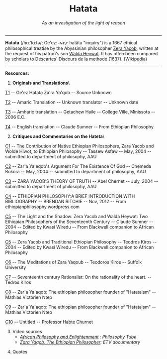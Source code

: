 <center>
<h1> Hatata </h1>
<h6> <i>As an investigation of the light of reason</i> </h6>
</center>
<hr>

<b>Hatata</b> (/hɑːˈtɑːtə/; Ge'ez: ሓተታ ḥatäta "inquiry") is a 1667 ethical philosophical treatise by the Abyssinian philosopher 
[Zera Yacob][x1],
written at the request of his patron's son
[Walda Heywat][x2]. 
It has often been compared by scholars to Descartes' Discours de la methode (1637). ([Wikipedia][x3])

[x1]: https://en.wikipedia.org/wiki/Zera_Yacob_(philosopher)
[x2]: https://en.wikipedia.org/wiki/Walda_Heywat
[x3]: https://en.wikipedia.org/wiki/Hatata
---

<b>Resources:</b>

1. **Originals and Translations**\

[T1]
-- Ge'ez Hatata Za'ra Ya'qob
-- Source Unknown

[T2]
-- Amaric Translation
-- Unknown translator
-- Unknown date

[T3]
-- Amharic translation
-- Getachew Haile
-- College Ville, Minissota
-- 2006 E.C.

[T4]
-- English translation
-- Claude Sumner
-- From Ethiopian Philosophy

[T1]: https://github.com/avendesta/Hatata/blob/master/OriginalsAndTranslations/a%20-%20hateta-ze-zera-yaqob.pdf
[T2]: https://github.com/avendesta/Hatata/blob/master/OriginalsAndTranslations/b%20-%20hateta-zara-yaqob-amharic.pdf
[T3]: https://github.com/avendesta/Hatata/blob/master/OriginalsAndTranslations/c%20-%20hateta.pdf
[T4]: https://github.com/avendesta/Hatata/blob/master/OriginalsAndTranslations/d%20-%20zara-yaqob-tretise-english.pdf
 
2. **Critiques and Commentaries on the Hateta**\

[C1]
-- The Contribution of Native Ethiopian Philosophers, Zara Yacob and Wolde Hiwot, to Ethiopian Philosophy
-- Tassew Asfaw
-- May, 2004
-- submitted to department of philosophy, AAU

[C2]
-- Zar'a Ya'eqob's Argument For The Existence Of God
-- Chemeda Bokora
-- May, 2004
-- submitted to department of philosophy, AAU

[C3]
-- ZARA YACOB’S THEORY OF TRUTH
-- Abel Chernet
-- July, 2004
-- submitted to department of philosophy, AAU

[C4]
-- ETHIOPIAN PHILOSOPHY:A BRIEF INTRODUCTION WITH BIBLIOGRAPHY
-- BRENDAN RITCHIE
-- Nov, 2012
-- From ethiopianphilosophy.wordpress.com

[C5]
-- The Light and the Shadow:
Zera Yacob and Walda Heywat:
Two Ethiopian Philosophers of the Seventeenth Century
-- Claude Sumner
-- 2004
-- Edited by Kwasi Wiredu
-- From Blackwell companion to African Philosophy

[C5]
--  Zera Yacob and Traditional Ethiopian Philosophy
-- Teodros Kiros
-- 2004
-- Edited by Kwasi Wiredu
-- From Blackwell companion to African Philosophy

[C6]
-- The Meditations of Zara Yaqoub
-- Teodoros Kiros
-- Suffolk University

[C7]
-- Seventeenth century Rationalist: On the rationality of the heart.
-- Tedros Kiros

[C8]
-- Zar'a Ya'aqob: The ethiopian philosopher founder of "Hatataism"
-- Mathias Victorien Ntep

[C9]
-- Zar'a Ya'aqob: The ethiopian philosopher founder of "Hatataism"
-- Mathias Victorien Ntep

[C10]
-- Untitled
-- Professor Habte Churnet

[C1]: https://github.com/avendesta/Hatata/blob/master/CommentariesAndCritiques/01%20-%20Ethio_Philosophers2.pdf
[C2]: https://github.com/avendesta/Hatata/blob/master/CommentariesAndCritiques/02%20-%20Ethio_Philosophers3.pdf
[C3]: https://github.com/avendesta/Hatata/blob/master/CommentariesAndCritiques/03%20-%20Zarayacob_essay.pdf
[C4]: https://github.com/avendesta/Hatata/blob/master/CommentariesAndCritiques/04%20-%20ethiopianphilosophy.pdf
[C5]: https://github.com/avendesta/Hatata/blob/master/CommentariesAndCritiques/05%20-%20blackwell-companion-to-african-philosophy.pdf
[C6]: https://github.com/avendesta/Hatata/blob/master/CommentariesAndCritiques/06%20-%20the-meditations-of-zara-yaquob-by-tedros-kiros.pdf
[C7]: https://github.com/avendesta/Hatata/blob/master/CommentariesAndCritiques/07%20-%20seventeenth-century-rationalist.pdf
[C8]: https://github.com/avendesta/Hatata/blob/master/CommentariesAndCritiques/08%20-%20e2809czara-yacob_s-theory-of-truthe2809d-by-abel-cherinet.pdf
[C9]: https://github.com/avendesta/Hatata/blob/master/CommentariesAndCritiques/09%20-%20zara-yaaqob-the-ethiopian-philosopher-founder-of-hatataism-by-mathias-victorien-ntep.pdf
[C10]: https://github.com/avendesta/Hatata/blob/master/CommentariesAndCritiques/10%20-%20philosopher-zereyacob-professor-habte-churnet.pdf


3. Video sources
   * <i>[African Philosophy and Enlightenment][x4] : Philosophy Tube</i>
   * <i>[Zara Yaqob, The Ethiopian Philosopher][x5]: ETV documentary</i>

[x4]: https://www.youtube.com/watch?v=KUicQL-Vz8c
[x5]: https://www.youtube.com/watch?v=niZ7ZOgk47I

4. Quotes
